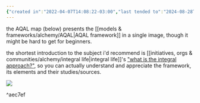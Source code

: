 ```yaml
---
{"created in":"2022-04-07T14:08:22-03:00","last tended to":"2024-08-28T14:53:46-03:00","tags":["framework","map","integraltheory","🌿"],"dg-publish":true,"permalink":"/models-and-frameworks/alchemy/aqal-map/","dgPassFrontmatter":true,"created":"2022-04-07T14:08:22.352-03:00","updated":"2024-09-02T14:55:18.252-03:00"}
---
```


the AQAL map (below) presents the [[models & frameworks/alchemy/AQAL\|AQAL framework]] in a single image, though it might be hard to get for beginners.

the shortest introduction to the subject i'd recommend is [[initiatives, orgs & communities/alchemy/integral life\|integral life]]'s ["what is the integral approach?"](https://integrallife.com/what-is-integral-approach/), so you can actually understand and appreciate the framework, its elements and their studies/sources.

<!--![aqal - an integral map.jpg](/img/user/images/maps/aqal%20-%20an%20integral%20map.jpg)-->
![](https://i.imgur.com/jmBqHWS.jpg)

^aec7ef